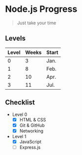 # Node.js Progress
> Just take your time

## Levels
|Level|Weeks|Start|
|----|----|----|
|0|3|Jan.|
|1|8|Feb.|
|2|10|Apr.|
|3|11|Jul.|

## Checklist
- Level 0
  - [X] HTML & CSS
  - [X] Git & GitHub
  - [X] Networking
      
- Level 1
  - [X] JavaScript
  - [ ] Express.js
